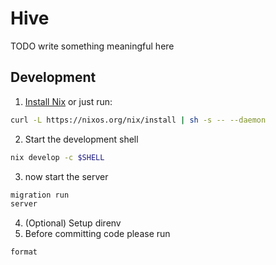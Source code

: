 # Hive

TODO write something meaningful here

## Development

1. [Install Nix](https://nix.dev/install-nix.html) or just run:
```sh
curl -L https://nixos.org/nix/install | sh -s -- --daemon
```
2. Start the development shell
```sh
nix develop -c $SHELL
```
3. now start the server
```sh
migration run
server
```
4. (Optional) Setup direnv
5. Before committing code please run
```sh
format
```

